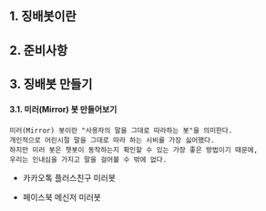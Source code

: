 ## 1. 징배봇이란

## 2. 준비사항

## 3. 징배봇 만들기

#### 3.1. 미러(Mirror) 봇 만들어보기
```
미러(Mirror) 봇이란 "사용자의 말을 그대로 따라하는 봇"을 의미한다.
개인적으로 어린시절 말을 그대로 따라 하는 시비를 가장 싫어했다.
하지만 미러 봇은 챗봇이 동작하는지 확인할 수 있는 가장 좋은 방법이기 때문에,
우리는 인내심을 가지고 말을 걸어볼 수 밖에 없다.
```

- 카카오톡 플러스친구 미러봇

- 페이스북 메신저 미러봇
